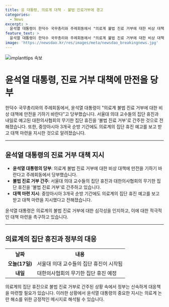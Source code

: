 ```yaml
---
title: 윤 대통령, 의료계 대책 - 불법 진료거부에 경고
categories:
  - News
excerpt: >
  윤석열 대통령이 한덕수 국무총리와 주례회동에서 "의료계 불법 진료 거부에 대한 비상 대책에 만전을 기하기 바란다"고 당부했습니다. 서울대 의대 교수들의 집단 휴진과 대한의사협회의 무기한 집단 휴진을 '불법 진료 거부'로 간주하며, 중앙아시아 3개국 순방 중에도 대책 마련을 지시한 것으로 전해졌습니다. (사진=)
feature_text: >
  윤석열 대통령이 한덕수 국무총리와 주례회동에서 "의료계 불법 진료 거부에 대한 비상 대책에 만전을 기하기 바란다"고 당부했습니다. 서울대 의대 교수들의 집단 휴진과 대한의사협회의 무기한 집단 휴진을 '불법 진료 거부'로 간주하며, 중앙아시아 3개국 순방 중에도 대책 마련을 지시한 것으로 전해졌습니다. (사진=)
image: 'https://newsdao.kr/res/images/meta/newsdao_breakingnews.jpg'
---
```


<p><img src="https://newsdao.kr/res/images/meta/newsdao_breakingnews.jpg" alt="implanttips 속보" /></p>

<h1>윤석열 대통령, 진료 거부 대책에 만전을 당부</h1>

<p data-ke-size="size16">한덕수 국무총리와의 주례회동에서, 윤석열 대통령이 "의료계 불법 진료 거부에 대한 비상 대책에 만전을 기하기 바란다"고 당부했습니다. 서울대 의대 교수들의 집단 휴진과 내일로 예고된 대한의사협회의 무기한 집단 휴진을 '불법 진료 거부'로 간주한 것으로 전해졌습니다. 또한, 중앙아시아 3개국 순방 기간에도 의료계의 집단 휴진 예고를 보고 받고 대책 마련을 지시한 것으로 알려졌습니다.</p>

<hr>

<h2 data-ke-size="size26">윤석열 대통령의 진료 거부 대책 지시</h2>

<ul>
  <li><b>윤석열 대통령의 당부</b>: 의료계 불법 진료 거부에 대한 비상 대책에 만전을 기하기 바란다고 주례회동에서 당부했습니다.</li>
  <li><b>불법 진료 거부 간주</b>: 서울대 의대 교수들의 집단 휴진과 대한의사협회의 무기한 집단 휴진을 '불법 진료 거부'로 간주하고 있습니다.</li>
  <li><b>대책 마련 지시</b>: 중앙아시아 3개국 순방 기간에도 의료계의 집단 휴진 예고를 보고 받고 대책 마련을 지시했다고 전해졌습니다.</li>
</ul>

<p data-ke-size="size16">윤석열 대통령은 의료계의 불법 진료 거부에 대한 심각성을 인지하고, 이에 대한 적극적인 대책 마련을 촉구하고 있습니다.</p>

<hr>

<h2 data-ke-size="size26">의료계의 집단 휴진과 정부의 대응</h2>

<table>
  <tr>
    <th>날짜</th>
    <th>내용</th>
  </tr>
  <tr>
    <td style="text-align: center; height: 17px;"><b>오늘(17일)</b></td>
    <td>서울대 의대 교수들의 집단 휴진이 시작됨</td>
  </tr>
  <tr>
    <td style="text-align: center; height: 17px;"><b>내일</b></td>
    <td>대한의사협회의 무기한 집단 휴진 예정</td>
  </tr>
</table>

<p data-ke-size="size16">의료계의 집단 휴진으로 불법 진료 거부로 간주된 상황 속에서 정부는 신속하게 대응책을 마련할 필요가 있습니다. 이러한 상황에서 윤석열 대통령의 중요한 지시는 의료계 논란 해소를 위한 긍정적인 메시지로 해석될 수 있습니다.</p>

